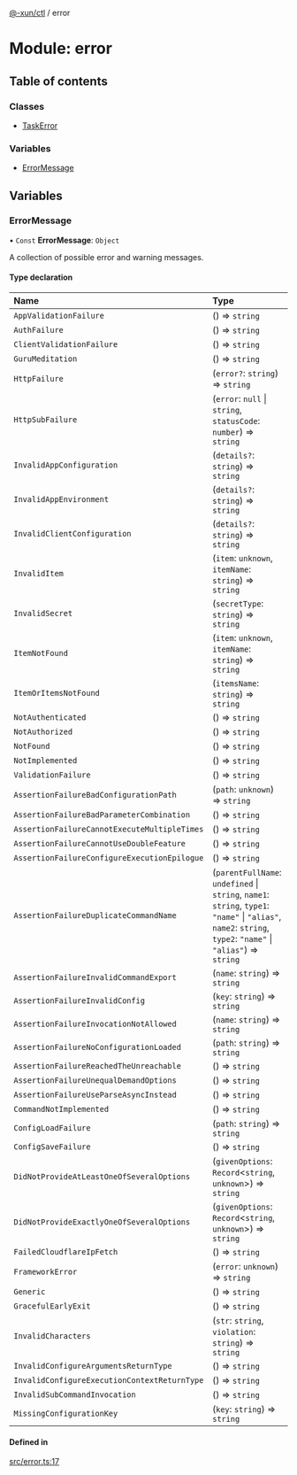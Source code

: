 [@-xun/ctl](../README.md) / error

# Module: error

## Table of contents

### Classes

- [TaskError](../classes/error.TaskError.md)

### Variables

- [ErrorMessage](error.md#errormessage)

## Variables

### ErrorMessage

• `Const` **ErrorMessage**: `Object`

A collection of possible error and warning messages.

#### Type declaration

| Name | Type |
| :------ | :------ |
| `AppValidationFailure` | () => `string` |
| `AuthFailure` | () => `string` |
| `ClientValidationFailure` | () => `string` |
| `GuruMeditation` | () => `string` |
| `HttpFailure` | (`error?`: `string`) => `string` |
| `HttpSubFailure` | (`error`: ``null`` \| `string`, `statusCode`: `number`) => `string` |
| `InvalidAppConfiguration` | (`details?`: `string`) => `string` |
| `InvalidAppEnvironment` | (`details?`: `string`) => `string` |
| `InvalidClientConfiguration` | (`details?`: `string`) => `string` |
| `InvalidItem` | (`item`: `unknown`, `itemName`: `string`) => `string` |
| `InvalidSecret` | (`secretType`: `string`) => `string` |
| `ItemNotFound` | (`item`: `unknown`, `itemName`: `string`) => `string` |
| `ItemOrItemsNotFound` | (`itemsName`: `string`) => `string` |
| `NotAuthenticated` | () => `string` |
| `NotAuthorized` | () => `string` |
| `NotFound` | () => `string` |
| `NotImplemented` | () => `string` |
| `ValidationFailure` | () => `string` |
| `AssertionFailureBadConfigurationPath` | (`path`: `unknown`) => `string` |
| `AssertionFailureBadParameterCombination` | () => `string` |
| `AssertionFailureCannotExecuteMultipleTimes` | () => `string` |
| `AssertionFailureCannotUseDoubleFeature` | () => `string` |
| `AssertionFailureConfigureExecutionEpilogue` | () => `string` |
| `AssertionFailureDuplicateCommandName` | (`parentFullName`: `undefined` \| `string`, `name1`: `string`, `type1`: ``"name"`` \| ``"alias"``, `name2`: `string`, `type2`: ``"name"`` \| ``"alias"``) => `string` |
| `AssertionFailureInvalidCommandExport` | (`name`: `string`) => `string` |
| `AssertionFailureInvalidConfig` | (`key`: `string`) => `string` |
| `AssertionFailureInvocationNotAllowed` | (`name`: `string`) => `string` |
| `AssertionFailureNoConfigurationLoaded` | (`path`: `string`) => `string` |
| `AssertionFailureReachedTheUnreachable` | () => `string` |
| `AssertionFailureUnequalDemandOptions` | () => `string` |
| `AssertionFailureUseParseAsyncInstead` | () => `string` |
| `CommandNotImplemented` | () => `string` |
| `ConfigLoadFailure` | (`path`: `string`) => `string` |
| `ConfigSaveFailure` | () => `string` |
| `DidNotProvideAtLeastOneOfSeveralOptions` | (`givenOptions`: `Record`\<`string`, `unknown`\>) => `string` |
| `DidNotProvideExactlyOneOfSeveralOptions` | (`givenOptions`: `Record`\<`string`, `unknown`\>) => `string` |
| `FailedCloudflareIpFetch` | () => `string` |
| `FrameworkError` | (`error`: `unknown`) => `string` |
| `Generic` | () => `string` |
| `GracefulEarlyExit` | () => `string` |
| `InvalidCharacters` | (`str`: `string`, `violation`: `string`) => `string` |
| `InvalidConfigureArgumentsReturnType` | () => `string` |
| `InvalidConfigureExecutionContextReturnType` | () => `string` |
| `InvalidSubCommandInvocation` | () => `string` |
| `MissingConfigurationKey` | (`key`: `string`) => `string` |

#### Defined in

[src/error.ts:17](https://github.com/Xunnamius/xunnctl/blob/b2606e9/src/error.ts#L17)
